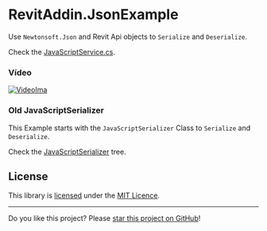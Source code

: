 # RevitAddin.JsonExample

Use `Newtonsoft.Json` and Revit Api objects to `Serialize` and `Deserialize`. 

Check the [JavaScriptService.cs](RevitAddin.JsonExample/Services/JavaScriptService.cs).

### Vídeo

[![VideoIma]][Video]


### Old JavaScriptSerializer

This Example starts with the `JavaScriptSerializer` Class to `Serialize` and `Deserialize`.

Check the [JavaScriptSerializer](https://github.com/ricaun/RevitAddin.JsonExample/tree/JavaScriptSerializer) tree.

## License

This library is [licensed](LICENSE) under the [MIT Licence](https://en.wikipedia.org/wiki/MIT_License).

---

Do you like this project? Please [star this project on GitHub](https://github.com/ricaun/RevitAddin.JsonExample/stargazers)!

[Video]: https://youtu.be/QgiELO9Ndn4
[VideoIma]: https://img.youtube.com/vi/QgiELO9Ndn4/hqdefault.jpg
